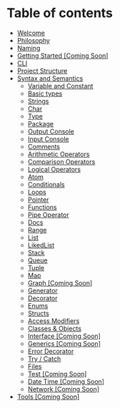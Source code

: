 # Table of contents

* [Welcome](README.md)
* [Philosophy](philosophy.md)
* [Naming](naming.md)
* [Getting Started \[Coming Soon\]](getting-started.md)
* [CLI](cli.md)
* [Project Structure](project-structure.md)
* [Syntax and Semantics](welcome/README.md)
  * [Variable and Constant](welcome/variable-and-constant.md)
  * [Basic types](welcome/basic-types.md)
  * [Strings](welcome/strings.md)
  * [Char](welcome/char.md)
  * [Type](welcome/type.md)
  * [Package](welcome/package.md)
  * [Output Console](welcome/untitled.md)
  * [Input Console](welcome/input-console.md)
  * [Comments](welcome/comments.md)
  * [Arithmetic Operators](welcome/arithmetic-operators.md)
  * [Comparison Operators](welcome/comparison-operators.md)
  * [Logical Operators](welcome/logical-operators.md)
  * [Atom](welcome/symbol.md)
  * [Conditionals](welcome/conditionals.md)
  * [Loops](welcome/loops.md)
  * [Pointer](welcome/pointer.md)
  * [Functions](welcome/methods.md)
  * [Pipe Operator](welcome/pipe-operator.md)
  * [Docs](welcome/docs.md)
  * [Range](welcome/range.md)
  * [List](welcome/arrays.md)
  * [LikedList](welcome/likedlist.md)
  * [Stack](welcome/stack.md)
  * [Queue](welcome/queue.md)
  * [Tuple](welcome/set.md)
  * [Map](welcome/dictionary.md)
  * [Graph \[Coming Soon\]](welcome/graph.md)
  * [Generator](welcome/generator.md)
  * [Decorator](welcome/decorator.md)
  * [Enums](welcome/enums.md)
  * [Structs](welcome/structs.md)
  * [Access Modifiers](welcome/access-modifiers.md)
  * [Classes & Objects](welcome/classes-and-objects.md)
  * [Interface \[Coming Soon\]](welcome/interface.md)
  * [Generics \[Coming Soon\]](welcome/generics.md)
  * [Error Decorator](welcome/error-decorator.md)
  * [Try / Catch](welcome/exceptions.md)
  * [Files](welcome/files.md)
  * [Test \[Coming Soon\]](welcome/test-coming-soon.md)
  * [Date Time \[Coming Soon\]](welcome/date-time-coming-soon.md)
  * [Network \[Coming Soon\]](welcome/network.md)
* [Tools \[Coming Soon\]](untitled.md)
